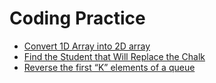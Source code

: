 # Coding Practice

- [Convert 1D Array into 2D array](01.md)
- [Find the Student that Will Replace the Chalk](02.md)
- [Reverse the first “K” elements of a queue](03.md)